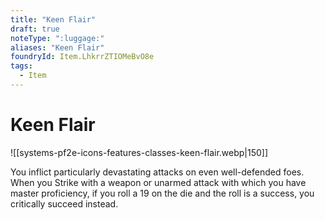 ```yaml
---
title: "Keen Flair"
draft: true
noteType: ":luggage:"
aliases: "Keen Flair"
foundryId: Item.LhkrrZTIOMeBvO8e
tags:
  - Item
---
```


# Keen Flair
![[systems-pf2e-icons-features-classes-keen-flair.webp|150]]

You inflict particularly devastating attacks on even well-defended foes. When you Strike with a weapon or unarmed attack with which you have master proficiency, if you roll a 19 on the die and the roll is a success, you critically succeed instead.
